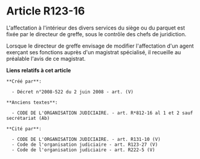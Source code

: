 # Article R123-16

L'affectation à l'intérieur des divers services du siège ou du parquet est fixée par le directeur de greffe, sous le contrôle
des chefs de juridiction.

Lorsque le directeur de greffe envisage de modifier l'affectation d'un agent exerçant ses fonctions auprès d'un magistrat
spécialisé, il recueille au préalable l'avis de ce magistrat.

**Liens relatifs à cet article**

	**Créé par**:

	  - Décret n°2008-522 du 2 juin 2008 - art. (V)

	**Anciens textes**:

	  - CODE DE L'ORGANISATION JUDICIAIRE. - art. R*812-16 al 1 et 2 sauf secrétariat (Ab)

	**Cité par**:

	  - CODE DE L'ORGANISATION JUDICIAIRE. - art. R131-10 (V)
	  - Code de l'organisation judiciaire - art. R123-27 (V)
	  - Code de l'organisation judiciaire - art. R222-5 (V)

